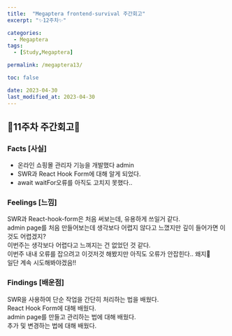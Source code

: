 ```yaml
---
title:  "Megaptera frontend-survival 주간회고"
excerpt: "✨12주차✨"

categories:
  - Megaptera
tags:
  - [Study,Megaptera]

permalink: /megaptera13/

toc: false

date: 2023-04-30
last_modified_at: 2023-04-30
---
```

## 💫11주차 주간회고💫

### Facts [사실]
- 온라인 쇼핑몰 관리자 기능을 개발했다 admin
- SWR과 React Hook Form에 대해 알게 되었다.
- await waitFor오류를 아직도 고치지 못했다..

### Feelings [느낌]
SWR과 React-hook-form은 처음 써보는데, 유용하게 쓰일거 같다.\
admin page를 처음 만들어보는데 생각보다 어렵지 않다고 느꼈지만 깊이 들어가면 이것도 어렵겠지?\
이번주는 생각보다 어렵다고 느껴지는 건 없었던 것 같다.\
이번주 내내 오류를 잡으려고 이것저것 해봤지만 아직도 오류가 안잡힌다.. 왜지🥲\
일단 계속 시도해봐야겠음!!

### Findings [배운점]
SWR을 사용하여 단순 작업을 간단히 처리하는 법을 배웠다.\
React Hook Form에 대해 배웠다.\
admin page를 만들고 관리하는 법에 대해 배웠다.\
추가 및 변경하는 법에 대해 배웠다.
